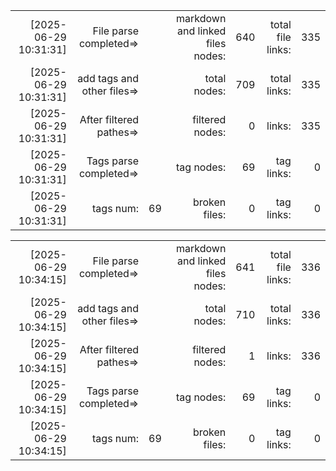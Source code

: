 

||||||||
|-:|-:|-:|-:|-:|-:|-:|
|[2025-06-29 10:31:31] |File parse completed=>|| markdown and linked files nodes:| 640| total file links:| 335|
|[2025-06-29 10:31:31] |add tags and other files=>||  total nodes: |709|  total links:| 335|
|[2025-06-29 10:31:31] |After filtered pathes=>|| filtered nodes: |0|  links:| 335|
|[2025-06-29 10:31:31] |Tags parse completed=>||  tag nodes: |69| tag links:| 0|
|[2025-06-29 10:31:31] |tags num:| 69| broken files: |0| tag links:| 0|



||||||||
|-:|-:|-:|-:|-:|-:|-:|
|[2025-06-29 10:34:15] |File parse completed=>|| markdown and linked files nodes:| 641| total file links:| 336|
|[2025-06-29 10:34:15] |add tags and other files=>||  total nodes: |710|  total links:| 336|
|[2025-06-29 10:34:15] |After filtered pathes=>|| filtered nodes: |1|  links:| 336|
|[2025-06-29 10:34:15] |Tags parse completed=>||  tag nodes: |69| tag links:| 0|
|[2025-06-29 10:34:15] |tags num:| 69| broken files: |0| tag links:| 0|
